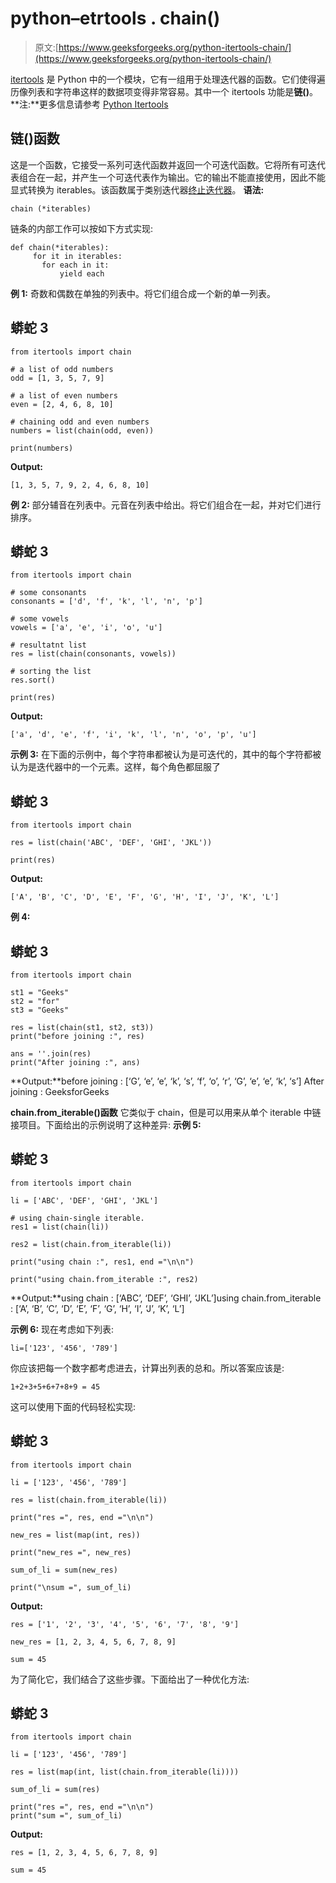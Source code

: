 # python–etrtools . chain()

> 原文:[https://www.geeksforgeeks.org/python-itertools-chain/](https://www.geeksforgeeks.org/python-itertools-chain/)

[itertools](https://www.geeksforgeeks.org/python-itertools/) 是 Python 中的一个模块，它有一组用于处理迭代器的函数。它们使得遍历像列表和字符串这样的数据项变得非常容易。其中一个 itertools 功能是**链()**。
**注:**更多信息请参考 [Python Itertools](https://www.geeksforgeeks.org/python-itertools/)

## 链()函数

这是一个函数，它接受一系列可迭代函数并返回一个可迭代函数。它将所有可迭代表组合在一起，并产生一个可迭代表作为输出。它的输出不能直接使用，因此不能显式转换为 iterables。该函数属于类别迭代器[终止迭代器](https://www.geeksforgeeks.org/python-itertools/#terminate)。
**语法:**

```
chain (*iterables)
```

链条的内部工作可以按如下方式实现:

```
def chain(*iterables):
     for it in iterables:
       for each in it:
           yield each
```

**例 1:** 奇数和偶数在单独的列表中。将它们组合成一个新的单一列表。

## 蟒蛇 3

```
from itertools import chain

# a list of odd numbers
odd = [1, 3, 5, 7, 9]

# a list of even numbers
even = [2, 4, 6, 8, 10]

# chaining odd and even numbers
numbers = list(chain(odd, even))

print(numbers)
```

**Output:** 

```
[1, 3, 5, 7, 9, 2, 4, 6, 8, 10]
```

**例 2:** 部分辅音在列表中。元音在列表中给出。将它们组合在一起，并对它们进行排序。

## 蟒蛇 3

```
from itertools import chain

# some consonants
consonants = ['d', 'f', 'k', 'l', 'n', 'p']

# some vowels
vowels = ['a', 'e', 'i', 'o', 'u']

# resultatnt list
res = list(chain(consonants, vowels))

# sorting the list
res.sort()

print(res)
```

**Output:** 

```
['a', 'd', 'e', 'f', 'i', 'k', 'l', 'n', 'o', 'p', 'u']
```

**示例 3:** 在下面的示例中，每个字符串都被认为是可迭代的，其中的每个字符都被认为是迭代器中的一个元素。这样，每个角色都屈服了

## 蟒蛇 3

```
from itertools import chain

res = list(chain('ABC', 'DEF', 'GHI', 'JKL'))

print(res)
```

**Output:** 

```
['A', 'B', 'C', 'D', 'E', 'F', 'G', 'H', 'I', 'J', 'K', 'L']
```

**例 4:**

## 蟒蛇 3

```
from itertools import chain

st1 = "Geeks"
st2 = "for"
st3 = "Geeks"

res = list(chain(st1, st2, st3))
print("before joining :", res)

ans = ''.join(res)
print("After joining :", ans)
```

**Output:**before joining : [‘G’, ‘e’, ‘e’, ‘k’, ‘s’, ‘f’, ‘o’, ‘r’, ‘G’, ‘e’, ‘e’, ‘k’, ‘s’] After joining : GeeksforGeeks 

**chain.from_iterable()函数**
它类似于 chain，但是可以用来从单个 iterable 中链接项目。下面给出的示例说明了这种差异:
**示例 5:**

## 蟒蛇 3

```
from itertools import chain

li = ['ABC', 'DEF', 'GHI', 'JKL']

# using chain-single iterable.
res1 = list(chain(li))

res2 = list(chain.from_iterable(li))

print("using chain :", res1, end ="\n\n")

print("using chain.from_iterable :", res2)
```

**Output:**using chain : [‘ABC’, ‘DEF’, ‘GHI’, ‘JKL’]using chain.from_iterable : [‘A’, ‘B’, ‘C’, ‘D’, ‘E’, ‘F’, ‘G’, ‘H’, ‘I’, ‘J’, ‘K’, ‘L’] 

**示例 6:** 现在考虑如下列表:

```
li=['123', '456', '789']
```

你应该把每一个数字都考虑进去，计算出列表的总和。所以答案应该是:

```
1+2+3+5+6+7+8+9 = 45
```

这可以使用下面的代码轻松实现:

## 蟒蛇 3

```
from itertools import chain

li = ['123', '456', '789']

res = list(chain.from_iterable(li))

print("res =", res, end ="\n\n")

new_res = list(map(int, res))

print("new_res =", new_res)

sum_of_li = sum(new_res)

print("\nsum =", sum_of_li)
```

**Output:** 

```
res = ['1', '2', '3', '4', '5', '6', '7', '8', '9']

new_res = [1, 2, 3, 4, 5, 6, 7, 8, 9]

sum = 45
```

为了简化它，我们结合了这些步骤。下面给出了一种优化方法:

## 蟒蛇 3

```
from itertools import chain

li = ['123', '456', '789']

res = list(map(int, list(chain.from_iterable(li))))

sum_of_li = sum(res)

print("res =", res, end ="\n\n")
print("sum =", sum_of_li)
```

**Output:** 

```
res = [1, 2, 3, 4, 5, 6, 7, 8, 9]

sum = 45
```
